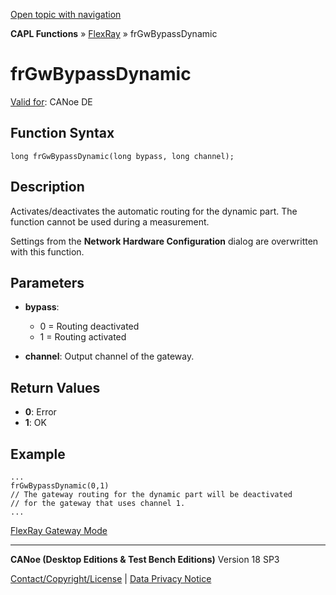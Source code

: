 [Open topic with navigation](../../../../../CANoeDEFamily.htm#Topics/CAPLFunctions/FlexRay/Functions/CAPLfunctionFRGwBypassDynamic.md)

**CAPL Functions** » [FlexRay](../CAPLfunctionsFlexrayOverview.md) » frGwBypassDynamic

# frGwBypassDynamic

[Valid for](../../../Shared/FeatureAvailability.md): CANoe DE

## Function Syntax

```
long frGwBypassDynamic(long bypass, long channel);
```

## Description

Activates/deactivates the automatic routing for the dynamic part. The function cannot be used during a measurement.

Settings from the **Network Hardware Configuration** dialog are overwritten with this function.

## Parameters

- **bypass**:
  - 0 = Routing deactivated
  - 1 = Routing activated

- **channel**: Output channel of the gateway.

## Return Values

- **0**: Error
- **1**: OK

## Example

```plaintext
...
frGwBypassDynamic(0,1)
// The gateway routing for the dynamic part will be deactivated 
// for the gateway that uses channel 1.
...
```

[FlexRay Gateway Mode](../../../CANoeCANalyzer/FlexRay/FlexRayGatewayMode.md)

---

**CANoe (Desktop Editions & Test Bench Editions)** Version 18 SP3

[Contact/Copyright/License](../../../Shared/ContactCopyrightLicense.md) | [Data Privacy Notice](https://www.vector.com/int/en/company/get-info/privacy-policy/)
